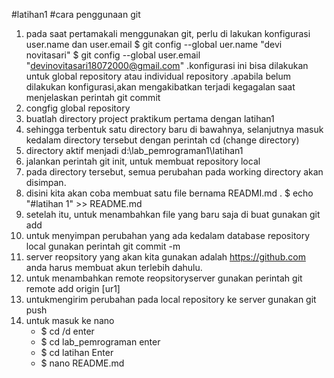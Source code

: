 #latihan1
#cara penggunaan git
1. pada saat pertamakali menggunakan git, perlu di lakukan konfigurasi user.name dan user.email
   $ git config --global uer.name "devi novitasari"
   $ git config --global user.email "devinovitasari18072000@gmail.com"
  .konfigurasi ini bisa dilakukan untuk global repository atau individual repository
  .apabila belum dilakukan konfigurasi,akan mengakibatkan terjadi kegagalan saat menjelaskan perintah git commit 
2. congfig global repository
3. buatlah directory project praktikum pertama dengan latihan1
4. sehingga terbentuk satu directory baru di bawahnya, selanjutnya masuk kedalam directory tersebut dengan perintah cd (change directory)
5. directory aktif menjadi d:\lab_pemrograman1\latihan1
6. jalankan perintah git init, untuk membuat repository local
7. pada directory tersebut, semua perubahan pada working directory akan disimpan.
8. disini kita akan coba membuat satu file bernama READMI.md
  . $ echo "#latihan 1" >> README.md
9. setelah itu, untuk menambahkan file yang baru saja di buat gunakan git add
10. untuk menyimpan perubahan yang ada kedalam database repository local gunakan perintah git commit -m 
11. server reopsitory yang akan kita gunakan adalah https://github.com anda harus membuat akun terlebih dahulu.
12. untuk menambahkan remote reopsitoryserver gunakan perintah git remote add origin [ur1]
13. untukmengirim perubahan pada local repository ke server gunakan git push
14. untuk masuk ke nano 
    - $ cd /d enter
    - $ cd lab_pemrograman enter
    - $ cd latihan Enter
    - $ nano README.md  
